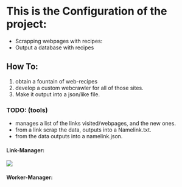 # This is the Configuration of the project:
- Scrapping webpages with recipes:
- Output a database with recipes

## How To:
1) obtain a fountain of web-recipes
2) develop a custom webcrawler for all of those sites.
3) Make it output into a json/like file.

### TODO: (tools)
- manages a list of the links visited/webpages, and the new ones.
- from a link scrap the data, outputs into a Namelink.txt.
- from the data outputs into a namelink.json.

#### Link-Manager:
![](./img/LinkManager.png)

#### Worker-Manager:
